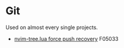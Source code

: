 # Git
Used on almost every single projects.

- [nvim-tree.lua force push recovery](../works/nvim-tree-force-push.md)
F05033
